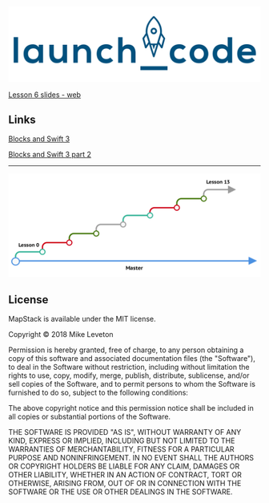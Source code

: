 <img src="https://raw.githubusercontent.com/Leveton/MapStack/master/images/launchCode.png" alt="TSNavigationStripView examples" />

[Lesson 6 slides - web](https://docs.google.com/presentation/d/1h4TmnIPo_3h0Q4VnRX94nZz52NxYSdCEdqrbzXO7f_o/pub?start=false&loop=false&delayms=3000)



## Links 

[Blocks and Swift 3](https://blog.bobthedeveloper.io/no-fear-closure-in-swift-3-with-bob-72a10577c564)

[Blocks and Swift 3 part 2](https://blog.bobthedeveloper.io/no-fear-closure-in-swift-3-with-bob-part-2-1d79b8c4021d)

<hr />

<img src="https://raw.githubusercontent.com/Leveton/MapSwift/lesson0/images/BranchFlow.png" alt="TSNavigationStripView examples" />


## License

MapStack is available under the MIT license.

Copyright © 2018 Mike Leveton

Permission is hereby granted, free of charge, to any person obtaining a copy of this software and associated documentation files (the "Software"), to deal in the Software without restriction, including without limitation the rights to use, copy, modify, merge, publish, distribute, sublicense, and/or sell copies of the Software, and to permit persons to whom the Software is furnished to do so, subject to the following conditions:

The above copyright notice and this permission notice shall be included in all copies or substantial portions of the Software.

THE SOFTWARE IS PROVIDED "AS IS", WITHOUT WARRANTY OF ANY KIND, EXPRESS OR IMPLIED, INCLUDING BUT NOT LIMITED TO THE WARRANTIES OF MERCHANTABILITY, FITNESS FOR A PARTICULAR PURPOSE AND NONINFRINGEMENT. IN NO EVENT SHALL THE AUTHORS OR COPYRIGHT HOLDERS BE LIABLE FOR ANY CLAIM, DAMAGES OR OTHER LIABILITY, WHETHER IN AN ACTION OF CONTRACT, TORT OR OTHERWISE, ARISING FROM, OUT OF OR IN CONNECTION WITH THE SOFTWARE OR THE USE OR OTHER DEALINGS IN THE SOFTWARE.